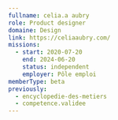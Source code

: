 ```yaml
---
fullname: celia.a aubry
role: Product designer
domaine: Design
link: https://celiaaubry.com/
missions:
  - start: 2020-07-20
    end: 2024-06-20
    status: independent
    employer: Pôle emploi
memberType: beta
previously:
  - encyclopedie-des-metiers
  - competence.validee
---
```


